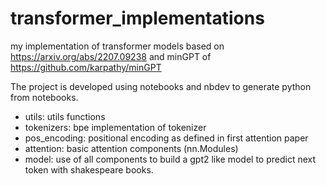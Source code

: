 # transformer_implementations

my implementation of transformer models based on https://arxiv.org/abs/2207.09238 and minGPT of https://github.com/karpathy/minGPT 

The project is developed using notebooks and nbdev to generate python from notebooks.

- utils: utils functions
- tokenizers: bpe implementation of tokenizer
- pos_encoding: positional encoding as defined in first attention paper
- attention: basic attention components (nn.Modules)
- model: use of all components to build a gpt2 like model to predict next token with shakespeare books.
